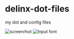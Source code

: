 # delinx-dot-files
my dot and config files

![screenrhot](https://i.imgur.com/9F6dr10.jpg)
![Input font](https://i.imgur.com/LAtnNeZ.png)
